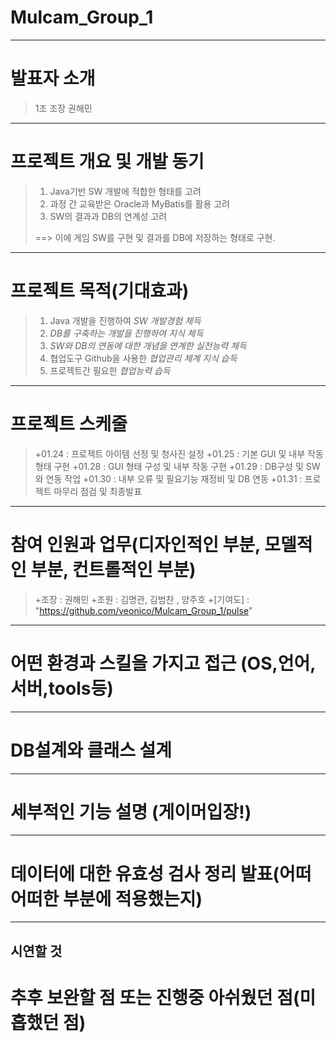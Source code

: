 # Mulcam_Group_1
---
# 발표자 소개 
> 1조 조장 권해민
---
# 프로젝트 개요 및 개발 동기
> 1. Java기반 SW 개발에 적합한 형태를 고려 
> 2. 과정 간 교육받은 Oracle과 MyBatis를 활용 고려
> 3. SW의 결과과 DB의 연계성 고려
>
> ==> 이에 게임 SW를 구현 및 결과를 DB에 저장하는 형태로 구현.
---
# 프로젝트 목적(기대효과)
> 1. Java 개발을 진행하여 *SW 개발경험 체득*
> 2. *DB를 구축하는 개발을 진행하여 지식 체득*
> 3. *SW와 DB의 연동에 대한 개념을 연계한 실전능력 체득*
> 4. 협업도구 Github을 사용한 *협업관리 체계 지식 습득*
> 5. 프로젝트간 필요한 *협업능력 습득*
---
# 프로젝트 스케줄
> +01.24 : 프로젝트 아이템 선정 및 청사진 설정
> +01.25 : 기본 GUI 및 내부 작동 형태 구현
> +01.28 : GUI 형태 구성 및 내부 작동 구현
> +01.29 : DB구성 및 SW와 연동 작업
> +01.30 : 내부 오류 및 필요기능 재정비 및 DB 연동
> +01.31 : 프로젝트 마무리 점검 및 최종발표

---
# 참여 인원과 업무(디자인적인 부분, 모델적인 부분, 컨트롤적인 부분)
> +조장 : 권해민
> +조원 : 김명관,  김범찬 , 양주호
> +[기여도] : "https://github.com/veonico/Mulcam_Group_1/pulse"
---
# 어떤 환경과 스킬을 가지고 접근 (OS,언어,서버,tools등)
---
# DB설계와 클래스 설계
---
# 세부적인 기능 설명 (게이머입장!)
---
# 데이터에 대한 유효성 검사 정리 발표(어떠어떠한 부분에 적용했는지)
---
시연할 것
---
# 추후 보완할 점 또는 진행중 아쉬웠던 점(미흡했던 점)
